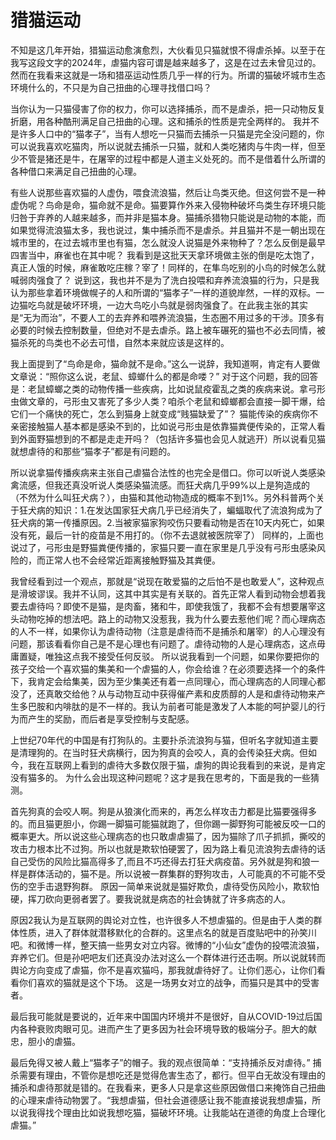 # 猎猫运动
不知是这几年开始，猎猫运动愈演愈烈，大伙看见只猫就恨不得虐杀掉。以至于在我写这段文字的2024年，虐猫内容可谓是越来越多了，这是在过去未曾见过的。
然而在我看来这就是一场和猎巫运动性质几乎一样的行为。所谓的猫破坏城市生态环境什么的，不只是为自己扭曲的心理寻找借口吗？

当你认为一只猫侵害了你的权力，你可以选择捕杀，而不是虐杀，把一只动物反复折磨，用各种酷刑满足自己扭曲的心理。这和捕杀的性质是完全两样的。
我并不是许多人口中的“猫孝子”，当有人想吃一只猫而去捕杀一只猫是完全没问题的，你可以说我喜欢吃猫肉，所以说就去捕杀一只猫，就和人类吃猪肉与牛肉一样，但至少不管是猪还是牛，在屠宰的过程中都是人道主义处死的。而不是借着什么所谓的各种借口来满足自己扭曲的心理。

有些人说那些喜欢猫的人虚伪，喂食流浪猫，然后让鸟类灭绝。但这何尝不是一种虚伪呢？鸟命是命，猫命就不是命。猫要算作外来入侵物种破坏鸟类生存环境只能归咎于弃养的人越来越多，而并非是猫本身。猫捕杀猎物只能说是动物的本能，而如果觉得流浪猫太多，我也说过，集中捕杀而不是虐杀。并且猫并不是一朝出现在城市里的，在过去城市里也有猫，怎么就没人说猫是外来物种了？怎么反倒是最早四害当中，麻雀也在其中呢？
我看到是这批天天拿环境做主张的倒是吃太饱了，真正人饿的时候，麻雀敢吃庄稼？宰了！同样的，在隼鸟吃别的小鸟的时候怎么就喊弱肉强食了？
说到这，我也并不是为了洗白投喂和弃养流浪猫的行为，只是我认为那些拿着环境做幌子的人和所谓的“猫孝子”一样的道貌岸然，一样的双标。一边猫吃鸟就是破坏环境，一边大鸟吃小鸟就是弱肉强食了。在此我主张的其实是“无为而治”，不要人工的去弃养和喂养流浪猫，生态圈不用过多的干涉。顶多有必要的时候去控制数量，但绝对不是去虐杀。路上被车碾死的猫也不必去同情，被猫杀死的鸟类也不必去可惜，自然本来就应该是这样的。

我上面提到了“鸟命是命，猫命就不是命。”这么一说辞，我知道啊，肯定有人要做文章说：“照你这么说，老鼠、蟑螂什么的都是命喽？”
对于这个问题，我的回答是：老鼠蟑螂之类的动物传播一些疾病，比如说鼠疫霍乱之类的疾病来说。拿弓形虫做文章的，弓形虫又害死了多少人类？咱杀个老鼠和蟑螂都会直接一脚干爆，给它们一个痛快的死亡，怎么到猫身上就变成“贱猫缺爱了”？ 猫能传染的疾病你不亲密接触猫人基本都是感染不到的，比如说弓形虫是依靠猫粪便传染的，正常人看到外面野猫想到的不都是走走开吗？（包括许多猫也会见人就逃开）所以说看见猫就想虐待的和那些“猫孝子”都是有问题的。

所以说拿猫传播疾病来主张自己虐猫合法性的也完全是借口。你可以听说人类感染禽流感，但我还真没听说人类感染猫流感。而狂犬病几乎99%以上是狗造成的（不然为什么叫狂犬病？），由猫和其他动物造成的概率不到1%。另外科普两个关于狂犬病的知识：1.在发达国家狂犬病几乎已经消失了，蝙蝠取代了流浪狗成为了狂犬病的第一传播原因。2.当被家猫家狗咬伤只要看动物是否在10天内死亡，如果没有死，最后一针的疫苗是不用打的。（你不去退就被医院宰了）
同样的，上面也说过了，弓形虫是野猫粪便传播的，家猫只要一直在家里是几乎没有弓形虫感染风险的，而正常人也不会经常近距离接触野猫及其粪便。

我曾经看到过一个观点，那就是“说现在敢爱猫的之后怕不是也敢爱人”，这种观点是滑坡谬误。我并不认同，这其中其实是有关联的。首先正常人看到动物会想着我要去虐待吗？即使不是猫，是肉畜，猪和牛，即使我饿了，我都不会有想要屠宰这头动物吃掉的想法吧。路上的动物又没惹我，我为什么要去惹他们呢？而心理病态的人不一样，如果你认为虐待动物（注意是虐待而不是捕杀和屠宰）的人心理没有问题，那该看看你自己是不是心理也有问题了。虐待动物的人是心理病态，这点毋庸置疑，唯独这点我不接受任何反驳。
所以说我看到一个问题，如果你要把你的孩子交给一个喜欢猫的集美和一个虐猫的人，你会给谁？在必须要选择一个的条件下，我肯定会给集美，因为至少集美还有着一点同理心，而心理病态的人同理心都没了，还真敢交给他？从与动物互动中获得催产素和皮质醇的人是和虐待动物来产生多巴胺和内啡肽的是不一样的。我认为前者可能是激发了人本能的呵护婴儿的行为而产生的奖励，而后者是享受控制与支配感。

上世纪70年代的中国是有打狗队的。主要扑杀流浪狗与猫，但听名字就知道主要是清理狗的。在当时狂犬病横行，因为狗真的会咬人，真的会传染狂犬病。但如今，我在互联网上看到的虐待大多数仅限于猫，虐狗的舆论我看到的来说，是肯定没有猫多的。
为什么会出现这种问题呢？这才是我在思考的，下面是我的一些猜测。

首先狗真的会咬人啊。狗是从狼演化而来的，再怎么样攻击力都是比猫要强得多的。而且猫更胆小，你踢一脚猫可能猫就跑了，但你踢一脚野狗可能被反咬一口的概率更大。所以说这些心理病态的也只敢虐虐猫了，因为猫除了爪子抓抓，撕咬的攻击力根本比不过狗。所以也就是欺软怕硬罢了，因为路上看见流浪狗去虐待的话自己受伤的风险比猫高得多了,而且不巧还得去打狂犬病疫苗。另外就是狗和狼一样是群体活动的，猫不是。所以说被一群集群的野狗攻击，人可能真的不可能不受伤的空手击退野狗群。
原因一简单来说就是猫好欺负，虐待受伤风险小，欺软怕硬，挥刀砍向更弱者罢了。要我说就是病态的社会铸就了许多病态的人。

原因2我认为是互联网的舆论对立性，也许很多人不想虐猫的。但是由于人类的群体性质，进入了群体就潜移默化的合群的。这里点名的就是百度贴吧中的孙笑川吧。和微博一样，整天搞一些男女对立内容。微博的“小仙女”虚伪的投喂流浪猫，弃养它们。但是孙吧吧友们还真没办法对这么一个群体进行还击啊。所以说就转而舆论方向变成了虐猫，你不是喜欢猫吗，那我就虐待好了。让你们恶心，让你们看看你们喜欢的猫就是这个下场。
这是一场男女对立的战争，而猫只是其中的受害者。

最后我可能就是要说的，近年来中国国内环境并不是很好，自从COVID-19过后国内各种衰败肉眼可见。进而产生了更多因为社会环境导致的极端分子。胆大的献忠，胆小的虐猫。

最后免得又被人戴上“猫孝子”的帽子。我的观点很简单：“支持捕杀反对虐待。” 捕杀需要有理由，不管你是想吃还是觉得危害生态了，都行。但平白无故没有理由的捕杀和虐待那就是错的。在我看来，更多人只是拿这些原因做借口来掩饰自己扭曲的心理来虐待动物罢了。“我想虐猫，但社会道德感让我不能直接说我想虐猫，所以说我得找个理由比如说我想吃猫，猫破坏环境。让我能站在道德的角度上合理化虐猫。”
